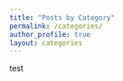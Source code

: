 ```yaml
---
title: "Posts by Category"
permalink: /categories/
author_profile: true
layout: categories
---
```


test